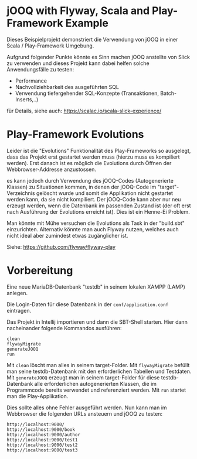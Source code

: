 # jOOQ with Flyway, Scala and Play-Framework Example

Dieses Beispielprojekt demonstriert die Verwendung von jOOQ in einer Scala / Play-Framework Umgebung. 

Aufgrund folgender Punkte könnte es Sinn machen jOOQ anstellte von Slick zu verwenden und dieses Projekt kann dabei helfen solche Anwendungsfälle zu testen:
- Performance
- Nachvollziehbarkeit des ausgeführten SQL
- Verwendung tiefergehender SQL-Konzepte (Transaktionen, Batch-Inserts,..)

für Details, siehe auch: https://scalac.io/scala-slick-experience/

# Play-Framework Evolutions

Leider ist die "Evolutions" Funktionalität des Play-Frameworks so ausgelegt, dass das Projekt erst gestartet werden muss (hierzu muss es kompiliert werden). Erst danach ist es möglich die Evolutions durch Öffnen der Webbrowser-Addresse anzustossen.

es kann jedoch durch Verwendung des jOOQ-Codes (Autogenerierte Klassen) zu Situationen kommen, in denen der jOOQ-Code im "target"-Verzeichnis gelöscht wurde und somit die Applikation nicht gestartet werden kann, da sie nicht kompiliert. Der jOOQ-Code kann aber nur neu erzeugt werden, wenn die Datenbank im passenden Zustand ist (der oft erst nach Ausführung der Evolutions erreicht ist). Dies ist ein Henne-Ei Problem.

Man könnte mit Mühe versuchen die Evolutions als Task in der "build.sbt" einzurichten.
Alternativ könnte man auch Flyway nutzen, welches auch nicht ideal aber zumindest etwas zugänglicher ist.

Siehe: https://github.com/flyway/flyway-play


# Vorbereitung

Eine neue MariaDB-Datenbank "testdb" in seinem lokalen XAMPP (LAMP) anlegen.

Die Login-Daten für diese Datenbank in der `conf/application.conf` eintragen.  

Das Projekt in Intellij importieren und dann die SBT-Shell starten. Hier dann nacheinander folgende Kommandos ausführen:

```
clean
flywayMigrate
generateJOOQ
run
```
Mit `clean` löscht man alles in seinem target-Folder. Mit `flywayMigrate` befüllt man seine testdb-Datenbank mit den erforderlichen Tabellen und Testdaten. Mit `generateJOOQ` erzeugt man in seinem target-Folder für diese testdb-Datenbank alle erforderlichen autogenerierten Klassen, die im Programmcode bereits verwendet und referenziert werden. Mit `run` startet man die Play-Applikation.

Dies sollte alles ohne Fehler ausgeführt werden. Nun kann man im Webbrowser die folgenden URLs ansteuern und jOOQ zu testen:

```
http://localhost:9000/
http://localhost:9000/book
http://localhost:9000/author
http://localhost:9000/test1
http://localhost:9000/test2
http://localhost:9000/test3
```

